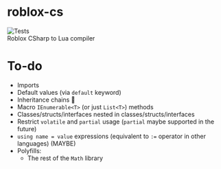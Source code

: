 ﻿# roblox-cs

![Tests](https://github.com/R-unic/roblox-cs/actions/workflows/tests.yml/badge.svg)  
Roblox CSharp to Lua compiler

# To-do
- Imports
- Default values (via `default` keyword)
- Inheritance chains 🤮
- Macro `IEnumerable<T>` (or just `List<T>`) methods
- Classes/structs/interfaces nested in classes/structs/interfaces
- Restrict `volatile` and `partial` usage (`partial` maybe supported in the future)
- `using name = value` expressions (equivalent to `:=` operator in other languages) (MAYBE)
- Polyfills:
	- The rest of the `Math` library